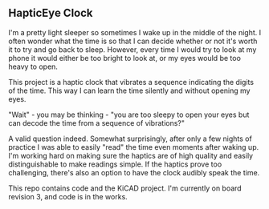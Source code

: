 ## HapticEye Clock
I'm a pretty light sleeper so sometimes I wake up in the middle of the night. I often wonder what the time is so that I can decide whether or not it's worth it to try and go back to sleep. However, every time I would try to look at my phone it would either be too bright to look at, or my eyes would be too heavy to open.

This project is a haptic clock that vibrates a sequence indicating the digits of the time. This way I can learn the time silently and without opening my eyes. 

"Wait" - you may be thinking - "you are too sleepy to open your eyes but can decode the time from a sequence of vibrations?"

A valid question indeed. Somewhat surprisingly, after only a few nights of practice I was able to easily "read" the time even moments after waking up. I'm working hard on making sure the haptics are of high quality and easily distinguishable to make readings simple. If the haptics prove too challenging, there's also an option to have the clock audibly speak the time.

This repo contains code and the KiCAD project. I'm currently on board revision 3, and code is in the works.

